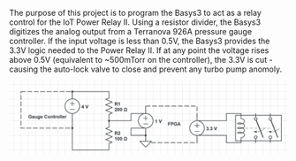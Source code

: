The purpose of this project is to program the Basys3 to act as a relay control for the IoT Power Relay II. Using a resistor divider, the Basys3 digitizes the analog output from a Terranova 926A pressure gauge controller. If the input voltage is less than 0.5V, the Basys3 provides the 3.3V logic needed to the Power Relay II. If at any point the voltage rises above 0.5V (equivalent to ~500mTorr on the controller), the 3.3V is cut - causing the auto-lock valve to close and prevent any turbo pump anomoly.

![Fail](https://github.com/brady-ryan/basys3_fpga/blob/main/images/relay_control.png)